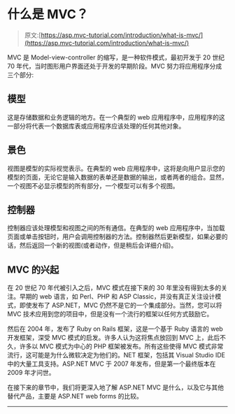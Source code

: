 # 什么是 MVC？

> 原文:[https://asp.mvc-tutorial.com/introduction/what-is-mvc/](https://asp.mvc-tutorial.com/introduction/what-is-mvc/)

MVC 是 Model-view-controller 的缩写，是一种软件模式，最初开发于 20 世纪 70 年代，当时图形用户界面还处于开发的早期阶段。MVC 努力将应用程序分成三个部分:

## 模型

这是存储数据和业务逻辑的地方。在一个典型的 web 应用程序中，应用程序的这一部分将代表一个数据库表或应用程序应该处理的任何其他对象。

## 景色

视图是模型的实际视觉表示。在典型的 web 应用程序中，这将是向用户显示您的模型的页面，无论它是输入数据的表单还是数据的输出，或者两者的组合。显然，一个视图不必显示模型的所有部分，一个模型可以有多个视图。

## 控制器

<input type="hidden" name="IL_IN_ARTICLE">

控制器应该处理模型和视图之间的所有通信。在典型的 web 应用程序中，当加载页面或单击按钮时，用户会调用控制器的方法。控制器然后更新模型，如果必要的话，然后返回一个新的视图(或者动作，但是稍后会详细介绍)。

## MVC 的兴起

在 20 世纪 70 年代被引入之后，MVC 模式在接下来的 30 年里没有得到太多的关注。早期的 web 语言，如 Perl、PHP 和 ASP Classic，并没有真正关注设计模式，即使发布了 ASP.NET，MVC 仍然不是它的一个集成部分。当然，您可以将 MVC 技术应用到您的项目中，但是没有一个流行的框架以任何方式鼓励它。

然后在 2004 年，发布了 Ruby on Rails 框架，这是一个基于 Ruby 语言的 web 开发框架，深受 MVC 模式的启发。许多人认为这将焦点放回到 MVC 上，此后不久，许多以 MVC 模式为中心的 PHP 框架被发布。所有这些使得 MVC 模式非常流行，这可能是为什么微软决定为他们的。NET 框架，包括其 Visual Studio IDE 中的大量工具支持。ASP.NET MVC 于 2007 年发布，但是第一个最终版本在 2009 年才问世。

在接下来的章节中，我们将更深入地了解 ASP.NET MVC 是什么，以及它与其他替代产品，主要是 ASP.NET web forms 的比较。

* * *